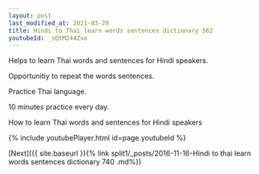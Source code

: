 ```yaml
---
layout: post
last_modified_at: 2021-03-29
title: Hindi to Thai learn words sentences dictionary 562 
youtubeId: _sQtM244Zxo
---
```

 
 
Helps to learn Thai words and sentences for Hindi speakers.

Opportunitiy to repeat the words sentences. 

Practice Thai language. 
 
10 minutes practice every day. 
 
How to learn Thai words and sentences for Hindi speakers 
 
{% include youtubePlayer.html id=page.youtubeId %}
 
 
[Next]({{ site.baseurl }}{% link  split1/_posts/2016-11-16-Hindi to thai learn words sentences dictionary 740 .md%})
 
